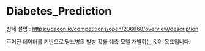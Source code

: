 # Diabetes_Prediction

상세 설명 : https://dacon.io/competitions/open/236068/overview/description

주어진 데이터를 기반으로 당뇨병의 발병 확률 예측 모델 개발하는 것이 목표입니다.
